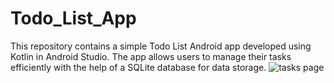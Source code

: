# Todo_List_App

This repository contains a simple Todo List Android app developed using Kotlin in Android Studio. The app allows users to manage their tasks efficiently with the help of a SQLite database for data storage.
![tasks page](https://github.com/himasha-jayamanna/Todo_List_App/assets/128303510/9d67b12d-b397-4ab6-8c17-e14f9520263e)
